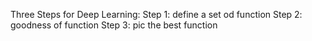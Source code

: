 Three Steps for Deep Learning:
Step 1: define a set od function
Step 2: goodness of function
Step 3: pic the best function